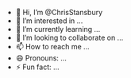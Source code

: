 - 👋 Hi, I’m @ChrisStansbury
- 👀 I’m interested in ...
- 🌱 I’m currently learning ...
- 💞️ I’m looking to collaborate on ...
- 📫 How to reach me ...
- 😄 Pronouns: ...
- ⚡ Fun fact: ...

<!---
ChrisStansbury/ChrisStansbury is a ✨ special ✨ repository because its `README.md` (this file) appears on your GitHub profile.
You can click the Preview link to take a look at your changes.
--->
